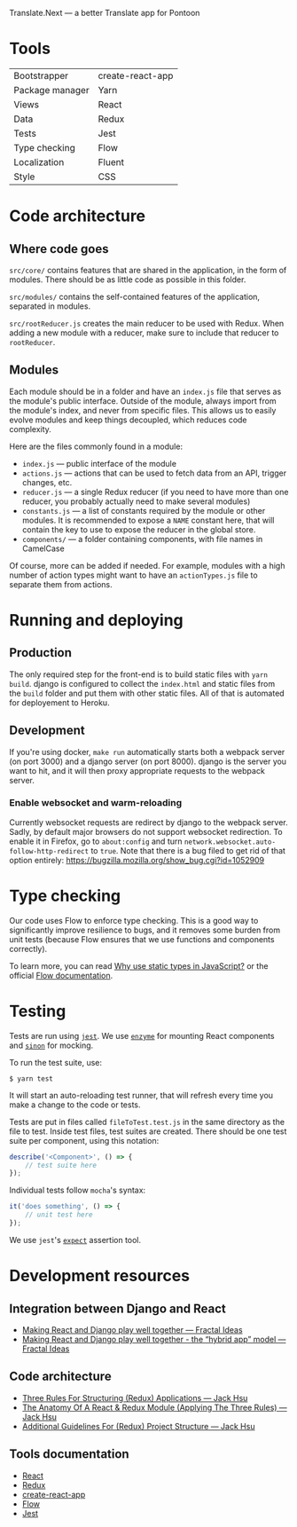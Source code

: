 Translate.Next — a better Translate app for Pontoon


# Tools

<table>
    <tr>
        <td>Bootstrapper</td>
        <td>create-react-app</td>
    </tr>
    <tr>
        <td>Package manager</td>
        <td>Yarn</td>
    </tr>
    <tr>
        <td>Views</td>
        <td>React</td>
    </tr>
    <tr>
        <td>Data</td>
        <td>Redux</td>
    </tr>
    <tr>
        <td>Tests</td>
        <td>Jest</td>
    </tr>
    <tr>
        <td>Type checking</td>
        <td>Flow</td>
    </tr>
    <tr>
        <td>Localization</td>
        <td>Fluent</td>
    </tr>
    <tr>
        <td>Style</td>
        <td>CSS</td>
    </tr>
</table>


# Code architecture

## Where code goes

`src/core/` contains features that are shared in the application, in the form of modules. There should be as little code as possible in this folder.

`src/modules/` contains the self-contained features of the application, separated in modules.

`src/rootReducer.js` creates the main reducer to be used with Redux. When adding a new module with a reducer, make sure to include that reducer to `rootReducer`.

## Modules

Each module should be in a folder and have an `index.js` file that serves as the module's public interface. Outside of the module, always import from the module's index, and never from specific files. This allows us to easily evolve modules and keep things decoupled, which reduces code complexity.

Here are the files commonly found in a module:

- `index.js` — public interface of the module
- `actions.js` — actions that can be used to fetch data from an API, trigger changes, etc.
- `reducer.js` — a single Redux reducer (if you need to have more than one reducer, you probably actually need to make several modules)
- `constants.js` — a list of constants required by the module or other modules. It is recommended to expose a `NAME` constant here, that will contain the key to use to expose the reducer in the global store.
- `components/` — a folder containing components, with file names in CamelCase

Of course, more can be added if needed. For example, modules with a high number of action types might want to have an `actionTypes.js` file to separate them from actions.


# Running and deploying

## Production

The only required step for the front-end is to build static files with `yarn build`. django is configured to collect the `index.html` and static files from the `build` folder and put them with other static files. All of that is automated for deployement to Heroku.

## Development

If you're using docker, `make run` automatically starts both a webpack server
(on port 3000) and a django server (on port 8000). django is the server you want
to hit, and it will then proxy appropriate requests to the webpack server.

### Enable websocket and warm-reloading

Currently websocket requests are redirect by django to the webpack server.
Sadly, by default major browsers do not support websocket redirection. To
enable it in Firefox, go to `about:config` and turn
`network.websocket.auto-follow-http-redirect` to `true`. Note that there is
a bug filed to get rid of that option entirely:
https://bugzilla.mozilla.org/show_bug.cgi?id=1052909


# Type checking

Our code uses Flow to enforce type checking. This is a good way to significantly improve resilience to bugs, and it removes some burden from unit tests (because Flow ensures that we use functions and components correctly).

To learn more, you can read [Why use static types in JavaScript?](https://medium.freecodecamp.org/why-use-static-types-in-javascript-part-1-8382da1e0adb) or the official [Flow documentation](https://flow.org/en/docs/).


# Testing

Tests are run using [`jest`](https://facebook.github.io/jest/).
We use [`enzyme`](http://airbnb.io/enzyme/docs/api/) for mounting React
components and [`sinon`](http://sinonjs.org/) for mocking.

To run the test suite, use:

    $ yarn test

It will start an auto-reloading test runner, that will refresh every time
you make a change to the code or tests.

Tests are put in files called `fileToTest.test.js` in the same directory as
the file to test. Inside test files, test suites are created. There should be
one test suite per component, using this notation:

```javascript
describe('<Component>', () => {
    // test suite here
});
```

Individual tests follow `mocha`'s syntax:

```javascript
it('does something', () => {
    // unit test here
});
```

We use `jest`'s [`expect`](https://facebook.github.io/jest/docs/en/expect.html) assertion tool.


# Development resources

## Integration between Django and React

- [Making React and Django play well together — Fractal Ideas](https://fractalideas.com/blog/making-react-and-django-play-well-together/)
- [Making React and Django play well together - the “hybrid app” model — Fractal Ideas](https://fractalideas.com/blog/making-react-and-django-play-well-together-hybrid-app-model/)

## Code architecture

- [Three Rules For Structuring (Redux) Applications — Jack Hsu](https://jaysoo.ca/2016/02/28/organizing-redux-application/)
- [The Anatomy Of A React & Redux Module (Applying The Three Rules) — Jack Hsu](https://jaysoo.ca/2016/02/28/applying-code-organization-rules-to-concrete-redux-code/)
- [Additional Guidelines For (Redux) Project Structure — Jack Hsu](https://jaysoo.ca/2016/12/12/additional-guidelines-for-project-structure/)

## Tools documentation

- [React](https://reactjs.org/docs/getting-started.html)
- [Redux](https://redux.js.org/)
- [create-react-app](https://github.com/facebook/create-react-app/blob/master/packages/react-scripts/template/README.md)
- [Flow](https://flow.org/en/docs/)
- [Jest](http://jestjs.io/docs/en/getting-started)
